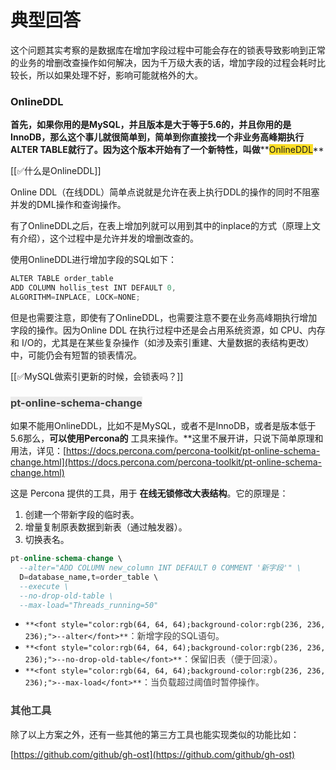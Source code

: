 # 典型回答


这个问题其实考察的是数据库在增加字段过程中可能会存在的锁表导致影响到正常的业务的增删改查操作如何解决，因为千万级大表的话，增加字段的过程会耗时比较长，所以如果处理不好，影响可能就格外的大。



### OnlineDDL
**首先，如果你用的是MySQL，并且版本是大于等于5.6的，并且你用的是InnoDB，那么这个事儿就很简单到，简单到你直接找一个非业务高峰期执行ALTER TABLE就行了。因为这个版本开始有了一个新特性，叫做****<font style="background-color:#FBDE28;">OnlineDDL</font>**



[[✅什么是OnlineDDL]]



Online DDL（在线DDL）简单点说就是允许在表上执行DDL的操作的同时不阻塞并发的DML操作和查询操作。



有了OnlineDDL之后，在表上增加列就可以用到其中的inplace的方式（原理上文有介绍），这个过程中是允许并发的增删改查的。



使用OnlineDDL进行增加字段的SQL如下：

```java
ALTER TABLE order_table 
ADD COLUMN hollis_test INT DEFAULT 0,
ALGORITHM=INPLACE, LOCK=NONE;
```



但是也需要注意，即使有了OnlineDDL，也需要注意不要在业务高峰期执行增加字段的操作。因为Online DDL 在执行过程中还是会占用系统资源，如 CPU、内存和 I/O的，尤其是在某些复杂操作（如涉及索引重建、大量数据的表结构更改）中，可能仍会有短暂的锁表情况。



[[✅MySQL做索引更新的时候，会锁表吗？]]





### <font style="color:rgb(64, 64, 64);background-color:rgb(236, 236, 236);">pt-online-schema-change</font>


如果不能用OnlineDDL，比如不是MySQL，或者不是InnoDB，或者是版本低于5.6那么，**可以使用Percona的** 工具来操作。**这里不展开讲，只说下简单原理和用法，详见：[https://docs.percona.com/percona-toolkit/pt-online-schema-change.html](https://docs.percona.com/percona-toolkit/pt-online-schema-change.html)



这是 Percona 提供的工具，用于 **在线无锁修改大表结构**。它的原理是：

1. 创建一个带新字段的临时表。
2. 增量复制原表数据到新表（通过触发器）。
3. 切换表名。



```sql
pt-online-schema-change \
  --alter="ADD COLUMN new_column INT DEFAULT 0 COMMENT '新字段'" \
  D=database_name,t=order_table \
  --execute \
  --no-drop-old-table \
  --max-load="Threads_running=50"
```



+ `**<font style="color:rgb(64, 64, 64);background-color:rgb(236, 236, 236);">--alter</font>**`<font style="color:rgb(64, 64, 64);">：新增字段的SQL语句。</font>
+ `**<font style="color:rgb(64, 64, 64);background-color:rgb(236, 236, 236);">--no-drop-old-table</font>**`<font style="color:rgb(64, 64, 64);">：保留旧表（便于回滚）。</font>
+ `**<font style="color:rgb(64, 64, 64);background-color:rgb(236, 236, 236);">--max-load</font>**`<font style="color:rgb(64, 64, 64);">：当负载超过阈值时暂停操作。</font>

<font style="color:rgb(64, 64, 64);"></font>

### <font style="color:rgb(64, 64, 64);">其他工具</font>


除了以上方案之外，还有一些其他的第三方工具也能实现类似的功能比如：



[https://github.com/github/gh-ost](https://github.com/github/gh-ost)

